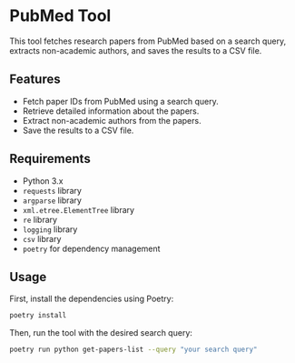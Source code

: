 # PubMed Tool

This tool fetches research papers from PubMed based on a search query, extracts non-academic authors, and saves the results to a CSV file.

## Features

- Fetch paper IDs from PubMed using a search query.
- Retrieve detailed information about the papers.
- Extract non-academic authors from the papers.
- Save the results to a CSV file.

## Requirements

- Python 3.x
- `requests` library
- `argparse` library
- `xml.etree.ElementTree` library
- `re` library
- `logging` library
- `csv` library
- `poetry` for dependency management

## Usage

First, install the dependencies using Poetry:

```sh
poetry install
```

Then, run the tool with the desired search query:

```sh
poetry run python get-papers-list --query "your search query"
```
